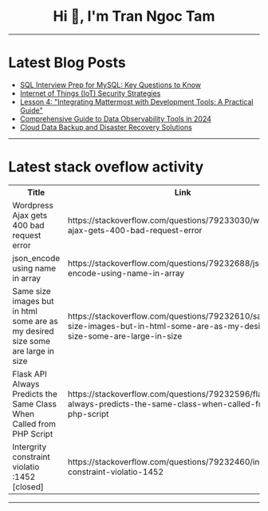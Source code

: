 <h1 align="center">Hi 👋, I'm Tran Ngoc Tam</h1>

---

# Latest Blog Posts 
<!-- BLOG-POST-LIST:START -->
- [SQL Interview Prep for MySQL: Key Questions to Know](https://dev.to/dbvismarketing/sql-interview-prep-for-mysql-key-questions-to-know-11pn)
- [Internet of Things &lpar;IoT&rpar; Security Strategies](https://dev.to/iskender83/internet-of-things-iot-security-strategies-4824)
- [Lesson 4: &quot;Integrating Mattermost with Development Tools: A Practical Guide&quot;](https://dev.to/mandala/lesson-4-integrating-mattermost-with-development-tools-a-practical-guide-3hp4)
- [Comprehensive Guide to Data Observability Tools in 2024](https://dev.to/first_eigen/comprehensive-guide-to-data-observability-tools-in-2024-2j10)
- [Cloud Data Backup and Disaster Recovery Solutions](https://dev.to/iskender83/cloud-data-backup-and-disaster-recovery-solutions-4oel)
<!-- BLOG-POST-LIST:END -->

---

# Latest stack oveflow activity
<table>
  <tr><th>Title</th><th>Link</th></tr>
  <!-- STACKOVERFLOW:START --><tr><td>Wordpress Ajax gets 400 bad request error</td><td>https://stackoverflow.com/questions/79233030/wordpress-ajax-gets-400-bad-request-error</td></tr><tr><td>json_encode using name in array</td><td>https://stackoverflow.com/questions/79232688/json-encode-using-name-in-array</td></tr><tr><td>Same size images but in html some are as my desired size some are large in size</td><td>https://stackoverflow.com/questions/79232610/same-size-images-but-in-html-some-are-as-my-desired-size-some-are-large-in-size</td></tr><tr><td>Flask API Always Predicts the Same Class When Called from PHP Script</td><td>https://stackoverflow.com/questions/79232596/flask-api-always-predicts-the-same-class-when-called-from-php-script</td></tr><tr><td>Intergrity constraint violatio :1452 [closed]</td><td>https://stackoverflow.com/questions/79232460/intergrity-constraint-violatio-1452</td></tr><!-- STACKOVERFLOW:END -->
</table>

---


